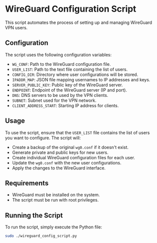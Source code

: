 # WireGuard Configuration Script

This script automates the process of setting up and managing WireGuard VPN users.

## Configuration

The script uses the following configuration variables:

- `WG_CONF`: Path to the WireGuard configuration file.
- `USER_LIST`: Path to the text file containing the list of users.
- `CONFIG_DIR`: Directory where user configurations will be stored.
- `IPADDR_MAP`: JSON file mapping usernames to IP addresses and keys.
- `SERVER_PUBLIC_KEY`: Public key of the WireGuard server.
- `ENDPOINT`: Endpoint of the WireGuard server (IP and port).
- `DNS`: DNS servers to be used by the VPN clients.
- `SUBNET`: Subnet used for the VPN network.
- `CLIENT_ADDRESS_START`: Starting IP address for clients.

## Usage

To use the script, ensure that the `USER_LIST` file contains the list of users you want to configure. The script will:

- Create a backup of the original `wg0.conf` if it doesn't exist.
- Generate private and public keys for new users.
- Create individual WireGuard configuration files for each user.
- Update the `wg0.conf` with the new user configurations.
- Apply the changes to the WireGuard interface.

## Requirements

- WireGuard must be installed on the system.
- The script must be run with root privileges.

## Running the Script

To run the script, simply execute the Python file:

```bash
sudo ./wireguard_config_script.py
